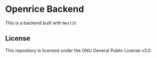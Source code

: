 # Openrice Backend

This is a backend built with `NestJS`

## License

This repository is licensed under the GNU General Public License v3.0.